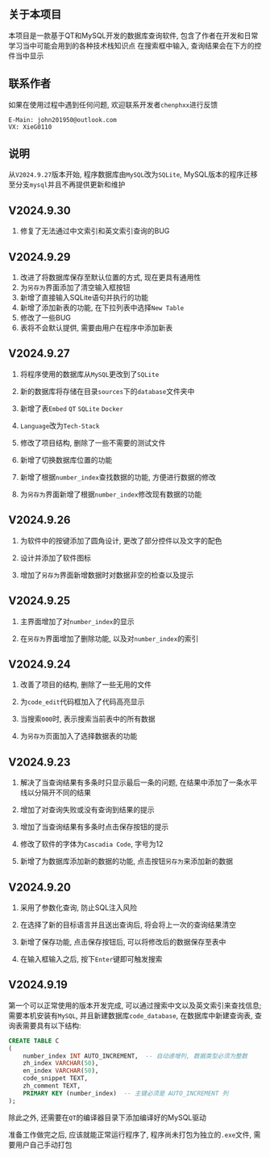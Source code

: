 ## 关于本项目

本项目是一款基于QT和MySQL开发的数据库查询软件, 包含了作者在开发和日常学习当中可能会用到的各种技术栈知识点 
在搜索框中输入, 查询结果会在下方的控件当中显示 

## 联系作者

如果在使用过程中遇到任何问题, 欢迎联系开发者`chenphxx`进行反馈 

```
E-Main: john201950@outlook.com
VX: XieG0110
```

## 说明

从`V2024.9.27`版本开始, 程序数据库由`MySQL`改为`SQLite`, MySQL版本的程序迁移至分支`mysql`并且不再提供更新和维护 

## V2024.9.30

1. 修复了无法通过中文索引和英文索引查询的BUG 

## V2024.9.29

1. 改进了将数据库保存至默认位置的方式, 现在更具有通用性 
2. 为`另存为`界面添加了清空输入框按钮 
3. 新增了直接输入SQLite语句并执行的功能 
4. 新增了添加新表的功能, 在下拉列表中选择`New Table` 
5. 修改了一些BUG 
6. 表将不会默认提供, 需要由用户在程序中添加新表 

## V2024.9.27

1. 将程序使用的数据库从`MySQL`更改到了`SQLite` 

2. 新的数据库将存储在目录`sources`下的`database`文件夹中 

3. 新增了表`Embed` `QT` `SQLite` `Docker` 

4. `Language`改为`Tech-Stack` 

5. 修改了项目结构, 删除了一些不需要的测试文件 

6. 新增了切换数据库位置的功能 

7. 新增了根据`number_index`查找数据的功能, 方便进行数据的修改 

8. 为`另存为`界面新增了根据`number_index`修改现有数据的功能 

## V2024.9.26

1. 为软件中的按键添加了圆角设计, 更改了部分控件以及文字的配色 

2. 设计并添加了软件图标 

3. 增加了`另存为`界面新增数据时对数据非空的检查以及提示 

## V2024.9.25

1. 主界面增加了对`number_index`的显示 

2. 在`另存为`界面增加了删除功能, 以及对`number_index`的索引 

## V2024.9.24

1. 改善了项目的结构, 删除了一些无用的文件 

2. 为`code_edit`代码框加入了代码高亮显示 

3. 当搜索`000`时, 表示搜索当前表中的所有数据 

4. 为`另存为`页面加入了选择数据表的功能 

## V2024.9.23

1. 解决了当查询结果有多条时只显示最后一条的问题, 在结果中添加了一条水平线以分隔开不同的结果 

2. 增加了对查询失败或没有查询到结果的提示 

3. 增加了当查询结果有多条时点击保存按钮的提示 

4. 修改了软件的字体为`Cascadia Code`, 字号为12 

5. 新增了为数据库添加新的数据的功能, 点击按钮`另存为`来添加新的数据 

## V2024.9.20

1. 采用了参数化查询, 防止SQL注入风险 

2. 在选择了新的目标语言并且送出查询后, 将会将上一次的查询结果清空 

3. 新增了保存功能, 点击保存按钮后, 可以将修改后的数据保存至表中 

4. 在输入框输入之后, 按下`Enter`键即可触发搜索 

## V2024.9.19

第一个可以正常使用的版本开发完成, 可以通过搜索中文以及英文索引来查找信息; 需要本机安装有`MySQL`, 并且新建数据库`code_database`, 在数据库中新建查询表, 查询表需要具有以下结构: 

```sql
CREATE TABLE C
(
    number_index INT AUTO_INCREMENT,  -- 自动递增列, 数据类型必须为整数
    zh_index VARCHAR(50),
    en_index VARCHAR(50),
    code_snippet TEXT,
    zh_comment TEXT,
    PRIMARY KEY (number_index)  -- 主键必须是 AUTO_INCREMENT 列
);
```

除此之外, 还需要在`QT`的编译器目录下添加编译好的MySQL驱动 

准备工作做完之后, 应该就能正常运行程序了, 程序尚未打包为独立的`.exe`文件, 需要用户自己手动打包 
